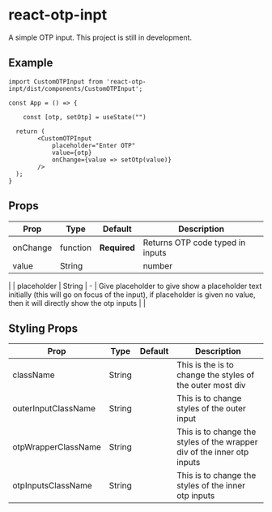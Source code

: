 # react-otp-inpt

A simple OTP input. This project is still in development. 

## Example

```								
import CustomOTPInput from 'react-otp-inpt/dist/components/CustomOTPInput';

const App = () => {

    const [otp, setOtp] = useState("") 

  return (
        <CustomOTPInput 
            placeholder="Enter OTP"
            value={otp}
            onChange={value => setOtp(value)}    
        />
  );
}
```

## Props

| Prop                                  | Type              | Default                                                                                  | Description                                                                                                                                                                                                               |
| ------------------------------------- | ----------------- | ---------------------------------------------------------------------------------------- | ------------------------------------------------------------------------------------------------------------------------------------------------------------------------------------------------------------------------- |
| onChange                               | function           | **Required**                                                                              | Returns OTP code typed in inputs                                                                                                                                                       |
| value | String || number             | **Required**                                                                           | This is will be the value displayed on the input |
|
| placeholder | String              | -                                                                           | Give placeholder to give show a placeholder text initially (this will go on focus of the input), if placeholder is given no value, then it will directly show the otp inputs |
|

## Styling Props

| Prop                                  | Type              | Default                                                                                  | Description                                                                                                                                                                                                               |
| ------------------------------------- | ----------------- | ---------------------------------------------------------------------------------------- | ------------------------------------------------------------------------------------------------------------------------------------------------------------------------------------------------------------------------- |
| className                               | String             |                                                                             | This is the is to change the styles of the outer most div                                                                                                                                                     |
| outerInputClassName | String              |                                                                           | This is to change styles of the outer input |
| otpWrapperClassName | String              |                                                                            | This is to change the styles of the wrapper div of the inner otp inputs |
| otpInputsClassName | String              |                                                                            | This is to change the styles of the inner otp inputs |

